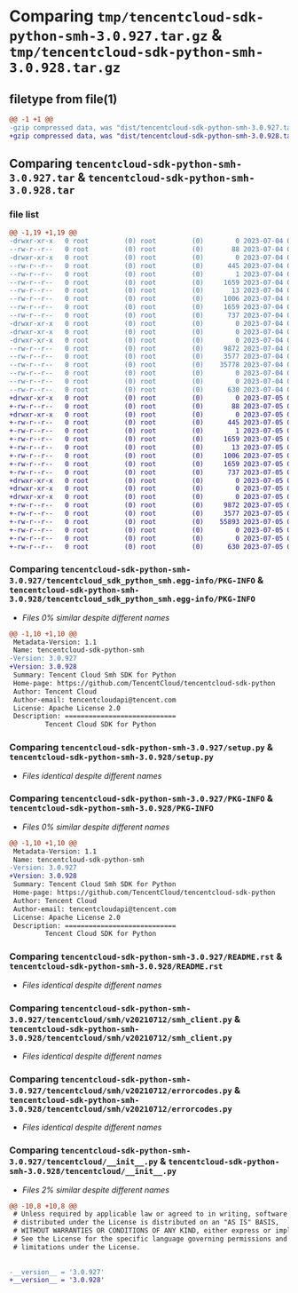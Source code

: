 # Comparing `tmp/tencentcloud-sdk-python-smh-3.0.927.tar.gz` & `tmp/tencentcloud-sdk-python-smh-3.0.928.tar.gz`

## filetype from file(1)

```diff
@@ -1 +1 @@
-gzip compressed data, was "dist/tencentcloud-sdk-python-smh-3.0.927.tar", last modified: Tue Jul  4 00:28:12 2023, max compression
+gzip compressed data, was "dist/tencentcloud-sdk-python-smh-3.0.928.tar", last modified: Wed Jul  5 00:32:09 2023, max compression
```

## Comparing `tencentcloud-sdk-python-smh-3.0.927.tar` & `tencentcloud-sdk-python-smh-3.0.928.tar`

### file list

```diff
@@ -1,19 +1,19 @@
-drwxr-xr-x   0 root         (0) root         (0)        0 2023-07-04 00:28:12.000000 tencentcloud-sdk-python-smh-3.0.927/
--rw-r--r--   0 root         (0) root         (0)       88 2023-07-04 00:28:12.000000 tencentcloud-sdk-python-smh-3.0.927/setup.cfg
-drwxr-xr-x   0 root         (0) root         (0)        0 2023-07-04 00:28:12.000000 tencentcloud-sdk-python-smh-3.0.927/tencentcloud_sdk_python_smh.egg-info/
--rw-r--r--   0 root         (0) root         (0)      445 2023-07-04 00:28:12.000000 tencentcloud-sdk-python-smh-3.0.927/tencentcloud_sdk_python_smh.egg-info/SOURCES.txt
--rw-r--r--   0 root         (0) root         (0)        1 2023-07-04 00:28:12.000000 tencentcloud-sdk-python-smh-3.0.927/tencentcloud_sdk_python_smh.egg-info/dependency_links.txt
--rw-r--r--   0 root         (0) root         (0)     1659 2023-07-04 00:28:12.000000 tencentcloud-sdk-python-smh-3.0.927/tencentcloud_sdk_python_smh.egg-info/PKG-INFO
--rw-r--r--   0 root         (0) root         (0)       13 2023-07-04 00:28:12.000000 tencentcloud-sdk-python-smh-3.0.927/tencentcloud_sdk_python_smh.egg-info/top_level.txt
--rw-r--r--   0 root         (0) root         (0)     1006 2023-07-04 00:28:12.000000 tencentcloud-sdk-python-smh-3.0.927/setup.py
--rw-r--r--   0 root         (0) root         (0)     1659 2023-07-04 00:28:12.000000 tencentcloud-sdk-python-smh-3.0.927/PKG-INFO
--rw-r--r--   0 root         (0) root         (0)      737 2023-07-04 00:28:12.000000 tencentcloud-sdk-python-smh-3.0.927/README.rst
-drwxr-xr-x   0 root         (0) root         (0)        0 2023-07-04 00:28:12.000000 tencentcloud-sdk-python-smh-3.0.927/tencentcloud/
-drwxr-xr-x   0 root         (0) root         (0)        0 2023-07-04 00:28:12.000000 tencentcloud-sdk-python-smh-3.0.927/tencentcloud/smh/
-drwxr-xr-x   0 root         (0) root         (0)        0 2023-07-04 00:28:12.000000 tencentcloud-sdk-python-smh-3.0.927/tencentcloud/smh/v20210712/
--rw-r--r--   0 root         (0) root         (0)     9872 2023-07-04 00:28:12.000000 tencentcloud-sdk-python-smh-3.0.927/tencentcloud/smh/v20210712/smh_client.py
--rw-r--r--   0 root         (0) root         (0)     3577 2023-07-04 00:28:12.000000 tencentcloud-sdk-python-smh-3.0.927/tencentcloud/smh/v20210712/errorcodes.py
--rw-r--r--   0 root         (0) root         (0)    35778 2023-07-04 00:28:12.000000 tencentcloud-sdk-python-smh-3.0.927/tencentcloud/smh/v20210712/models.py
--rw-r--r--   0 root         (0) root         (0)        0 2023-07-04 00:28:12.000000 tencentcloud-sdk-python-smh-3.0.927/tencentcloud/smh/v20210712/__init__.py
--rw-r--r--   0 root         (0) root         (0)        0 2023-07-04 00:28:12.000000 tencentcloud-sdk-python-smh-3.0.927/tencentcloud/smh/__init__.py
--rw-r--r--   0 root         (0) root         (0)      630 2023-07-04 00:28:12.000000 tencentcloud-sdk-python-smh-3.0.927/tencentcloud/__init__.py
+drwxr-xr-x   0 root         (0) root         (0)        0 2023-07-05 00:32:09.000000 tencentcloud-sdk-python-smh-3.0.928/
+-rw-r--r--   0 root         (0) root         (0)       88 2023-07-05 00:32:09.000000 tencentcloud-sdk-python-smh-3.0.928/setup.cfg
+drwxr-xr-x   0 root         (0) root         (0)        0 2023-07-05 00:32:09.000000 tencentcloud-sdk-python-smh-3.0.928/tencentcloud_sdk_python_smh.egg-info/
+-rw-r--r--   0 root         (0) root         (0)      445 2023-07-05 00:32:09.000000 tencentcloud-sdk-python-smh-3.0.928/tencentcloud_sdk_python_smh.egg-info/SOURCES.txt
+-rw-r--r--   0 root         (0) root         (0)        1 2023-07-05 00:32:09.000000 tencentcloud-sdk-python-smh-3.0.928/tencentcloud_sdk_python_smh.egg-info/dependency_links.txt
+-rw-r--r--   0 root         (0) root         (0)     1659 2023-07-05 00:32:09.000000 tencentcloud-sdk-python-smh-3.0.928/tencentcloud_sdk_python_smh.egg-info/PKG-INFO
+-rw-r--r--   0 root         (0) root         (0)       13 2023-07-05 00:32:09.000000 tencentcloud-sdk-python-smh-3.0.928/tencentcloud_sdk_python_smh.egg-info/top_level.txt
+-rw-r--r--   0 root         (0) root         (0)     1006 2023-07-05 00:32:09.000000 tencentcloud-sdk-python-smh-3.0.928/setup.py
+-rw-r--r--   0 root         (0) root         (0)     1659 2023-07-05 00:32:09.000000 tencentcloud-sdk-python-smh-3.0.928/PKG-INFO
+-rw-r--r--   0 root         (0) root         (0)      737 2023-07-05 00:32:09.000000 tencentcloud-sdk-python-smh-3.0.928/README.rst
+drwxr-xr-x   0 root         (0) root         (0)        0 2023-07-05 00:32:09.000000 tencentcloud-sdk-python-smh-3.0.928/tencentcloud/
+drwxr-xr-x   0 root         (0) root         (0)        0 2023-07-05 00:32:09.000000 tencentcloud-sdk-python-smh-3.0.928/tencentcloud/smh/
+drwxr-xr-x   0 root         (0) root         (0)        0 2023-07-05 00:32:09.000000 tencentcloud-sdk-python-smh-3.0.928/tencentcloud/smh/v20210712/
+-rw-r--r--   0 root         (0) root         (0)     9872 2023-07-05 00:32:09.000000 tencentcloud-sdk-python-smh-3.0.928/tencentcloud/smh/v20210712/smh_client.py
+-rw-r--r--   0 root         (0) root         (0)     3577 2023-07-05 00:32:09.000000 tencentcloud-sdk-python-smh-3.0.928/tencentcloud/smh/v20210712/errorcodes.py
+-rw-r--r--   0 root         (0) root         (0)    55893 2023-07-05 00:32:09.000000 tencentcloud-sdk-python-smh-3.0.928/tencentcloud/smh/v20210712/models.py
+-rw-r--r--   0 root         (0) root         (0)        0 2023-07-05 00:32:09.000000 tencentcloud-sdk-python-smh-3.0.928/tencentcloud/smh/v20210712/__init__.py
+-rw-r--r--   0 root         (0) root         (0)        0 2023-07-05 00:32:09.000000 tencentcloud-sdk-python-smh-3.0.928/tencentcloud/smh/__init__.py
+-rw-r--r--   0 root         (0) root         (0)      630 2023-07-05 00:32:09.000000 tencentcloud-sdk-python-smh-3.0.928/tencentcloud/__init__.py
```

### Comparing `tencentcloud-sdk-python-smh-3.0.927/tencentcloud_sdk_python_smh.egg-info/PKG-INFO` & `tencentcloud-sdk-python-smh-3.0.928/tencentcloud_sdk_python_smh.egg-info/PKG-INFO`

 * *Files 0% similar despite different names*

```diff
@@ -1,10 +1,10 @@
 Metadata-Version: 1.1
 Name: tencentcloud-sdk-python-smh
-Version: 3.0.927
+Version: 3.0.928
 Summary: Tencent Cloud Smh SDK for Python
 Home-page: https://github.com/TencentCloud/tencentcloud-sdk-python
 Author: Tencent Cloud
 Author-email: tencentcloudapi@tencent.com
 License: Apache License 2.0
 Description: ============================
         Tencent Cloud SDK for Python
```

### Comparing `tencentcloud-sdk-python-smh-3.0.927/setup.py` & `tencentcloud-sdk-python-smh-3.0.928/setup.py`

 * *Files identical despite different names*

### Comparing `tencentcloud-sdk-python-smh-3.0.927/PKG-INFO` & `tencentcloud-sdk-python-smh-3.0.928/PKG-INFO`

 * *Files 0% similar despite different names*

```diff
@@ -1,10 +1,10 @@
 Metadata-Version: 1.1
 Name: tencentcloud-sdk-python-smh
-Version: 3.0.927
+Version: 3.0.928
 Summary: Tencent Cloud Smh SDK for Python
 Home-page: https://github.com/TencentCloud/tencentcloud-sdk-python
 Author: Tencent Cloud
 Author-email: tencentcloudapi@tencent.com
 License: Apache License 2.0
 Description: ============================
         Tencent Cloud SDK for Python
```

### Comparing `tencentcloud-sdk-python-smh-3.0.927/README.rst` & `tencentcloud-sdk-python-smh-3.0.928/README.rst`

 * *Files identical despite different names*

### Comparing `tencentcloud-sdk-python-smh-3.0.927/tencentcloud/smh/v20210712/smh_client.py` & `tencentcloud-sdk-python-smh-3.0.928/tencentcloud/smh/v20210712/smh_client.py`

 * *Files identical despite different names*

### Comparing `tencentcloud-sdk-python-smh-3.0.927/tencentcloud/smh/v20210712/errorcodes.py` & `tencentcloud-sdk-python-smh-3.0.928/tencentcloud/smh/v20210712/errorcodes.py`

 * *Files identical despite different names*

### Comparing `tencentcloud-sdk-python-smh-3.0.927/tencentcloud/__init__.py` & `tencentcloud-sdk-python-smh-3.0.928/tencentcloud/__init__.py`

 * *Files 2% similar despite different names*

```diff
@@ -10,8 +10,8 @@
 # Unless required by applicable law or agreed to in writing, software
 # distributed under the License is distributed on an "AS IS" BASIS,
 # WITHOUT WARRANTIES OR CONDITIONS OF ANY KIND, either express or implied.
 # See the License for the specific language governing permissions and
 # limitations under the License.
 
 
-__version__ = '3.0.927'
+__version__ = '3.0.928'
```

